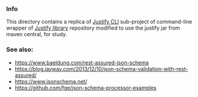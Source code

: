 ### Info

This directory contains a replica of [Justify CLI](https://github.com/leadpony/justify/tree/master/justify-cli) sub-project of command-line wrapper of [Justify library](https://github.com/leadpony/justify) repository modified to use the justify jar from maven central, for study.

### See also:
  * https://www.baeldung.com/rest-assured-json-schema
  * https://blog.jayway.com/2013/12/10/json-schema-validation-with-rest-assured/
  * https://www.jsonschema.net/
  * https://github.com/fge/json-schema-processor-examples

